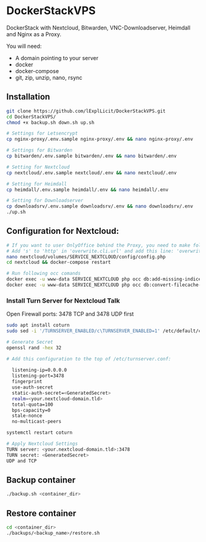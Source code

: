 # DockerStackVPS
DockerStack with Nextcloud, Bitwarden, VNC-Downloadserver, Heimdall and Nginx as a Proxy.

You will need:

* A domain pointing to your server
* docker
* docker-compose
* git, zip, unzip, nano, rsync

## Installation

```bash
git clone https://github.com/lExplLicit/DockerStackVPS.git
cd DockerStackVPS/
chmod +x backup.sh down.sh up.sh

# Settings for Letsencrypt
cp nginx-proxy/.env.sample nginx-proxy/.env && nano nginx-proxy/.env

# Settings for Bitwarden
cp bitwarden/.env.sample bitwarden/.env && nano bitwarden/.env

# Setting for Nextcloud
cp nextcloud/.env.sample nextcloud/.env && nano nextcloud/.env

# Setting for Heimdall
cp heimdall/.env.sample heimdall/.env && nano heimdall/.env

# Setting for Downloadserver
cp downloadsrv/.env.sample downloadsrv/.env && nano downloadsrv/.env
./up.sh
```

## Configuration for Nextcloud:
```bash
# If you want to user OnlyOffice behind the Proxy, you need to make following changes and restart the container.
# Add 's' to 'http' in 'overwrite.cli.url' and add this line: 'overwriteprotocol' => 'https'
nano nextcloud/volumes/SERVICE_NEXTCLOUD/config/config.php
cd nextcloud && docker-compose restart

# Run following occ comands
docker exec -u www-data SERVICE_NEXTCLOUD php occ db:add-missing-indices
docker exec -u www-data SERVICE_NEXTCLOUD php occ db:convert-filecache-bigint
```

### Install Turn Server for Nextcloud Talk
Open Firewall ports: 3478 TCP and 3478 UDP first
```bash
sudo apt install coturn
sudo sed -i '/TURNSERVER_ENABLED/c\TURNSERVER_ENABLED=1' /etc/default/coturn

# Generate Secret
openssl rand -hex 32

# Add this configuration to the top of /etc/turnserver.conf:
  
  listening-ip=0.0.0.0
  listening-port=3478
  fingerprint
  use-auth-secret
  static-auth-secret=<GeneratedSecret>
  realm=<your.nextcloud-domain.tld>
  total-quota=100
  bps-capacity=0
  stale-nonce
  no-multicast-peers

systemctl restart coturn

# Apply Nextcloud Settings
TURN server: <your.nextcloud-domain.tld>:3478
TURN secret: <GeneratedSecret>
UDP and TCP
```

## Backup container

```bash
./backup.sh <container_dir>
```

## Restore container

```bash
cd <container_dir>
./backups/<backup_name>/restore.sh
```

